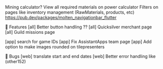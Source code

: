 Mining calculator?
View all required materials on power calculator
Filters on pages like inventory management (RawMaterials, products, etc)
https://pub.dev/packages/molten_navigationbar_flutter


👷 Features
[all] Better button handling ??
[all] Quicksilver merchant page
[all] Guild missions page

[app] search for game IDs
[app] Fix AssistantApps team page
[app] Add option to make images rounded on tilepresenters


🐛 Bugs
[web] translate start and end dates
[web] Better error handling like (other152)

